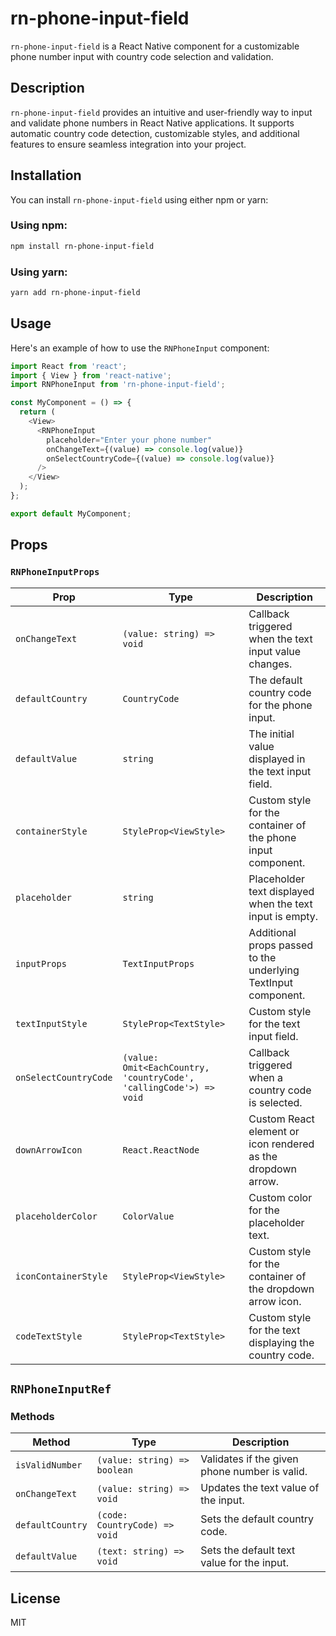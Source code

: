 # rn-phone-input-field

`rn-phone-input-field` is a React Native component for a customizable phone number input with country code selection and validation.

## Description

`rn-phone-input-field` provides an intuitive and user-friendly way to input and validate phone numbers in React Native applications. It supports automatic country code detection, customizable styles, and additional features to ensure seamless integration into your project.

## Installation

You can install `rn-phone-input-field` using either npm or yarn:

### Using npm:

```bash
npm install rn-phone-input-field
```

### Using yarn:

```bash
yarn add rn-phone-input-field
```

## Usage

Here's an example of how to use the `RNPhoneInput` component:

```javascript
import React from 'react';
import { View } from 'react-native';
import RNPhoneInput from 'rn-phone-input-field';

const MyComponent = () => {
  return (
    <View>
      <RNPhoneInput
        placeholder="Enter your phone number"
        onChangeText={(value) => console.log(value)}
        onSelectCountryCode={(value) => console.log(value)}
      />
    </View>
  );
};

export default MyComponent;
```

## Props

### `RNPhoneInputProps`

| Prop                 | Type                                          | Description                                                  |
|----------------------|-----------------------------------------------|--------------------------------------------------------------|
| `onChangeText`       | `(value: string) => void`                    | Callback triggered when the text input value changes.        |
| `defaultCountry`     | `CountryCode`                                | The default country code for the phone input.               |
| `defaultValue`       | `string`                                     | The initial value displayed in the text input field.         |
| `containerStyle`     | `StyleProp<ViewStyle>`                       | Custom style for the container of the phone input component. |
| `placeholder`        | `string`                                     | Placeholder text displayed when the text input is empty.     |
| `inputProps`         | `TextInputProps`                             | Additional props passed to the underlying TextInput component.|
| `textInputStyle`     | `StyleProp<TextStyle>`                       | Custom style for the text input field.                      |
| `onSelectCountryCode`| `(value: Omit<EachCountry, 'countryCode', 'callingCode'>) => void` | Callback triggered when a country code is selected. |
| `downArrowIcon`      | `React.ReactNode`                            | Custom React element or icon rendered as the dropdown arrow. |
| `placeholderColor`   | `ColorValue`                                 | Custom color for the placeholder text.                      |
| `iconContainerStyle` | `StyleProp<ViewStyle>`                       | Custom style for the container of the dropdown arrow icon.  |
| `codeTextStyle`      | `StyleProp<TextStyle>`                       | Custom style for the text displaying the country code.      |

## `RNPhoneInputRef`

### Methods

| Method            | Type                            | Description                                      |
|-------------------|---------------------------------|------------------------------------------------|
| `isValidNumber`   | `(value: string) => boolean`   | Validates if the given phone number is valid.  |
| `onChangeText`    | `(value: string) => void`      | Updates the text value of the input.           |
| `defaultCountry`  | `(code: CountryCode) => void`  | Sets the default country code.                 |
| `defaultValue`    | `(text: string) => void`       | Sets the default text value for the input.     |

## License

MIT
